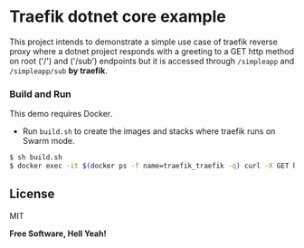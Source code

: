 # Traefik dotnet core example

This project intends to demonstrate a simple use case of traefik reverse proxy where a dotnet project responds with a greeting to a GET http method on root ('/') and ('/sub') endpoints but it is accessed through `/simpleapp` and `/simpleapp/sub` **by traefik**.



### Build and Run

This demo requires Docker. 

- Run `build.sh` to create the images and stacks where traefik runs on Swarm mode. 

```sh
$ sh build.sh
$ docker exec -it $(docker ps -f name=traefik_traefik -q) curl -X GET http://simpleapp/
```

License
----

MIT

**Free Software, Hell Yeah!**

   [issue]: <https://github.com/dotnet/runtime/issues/41260>

